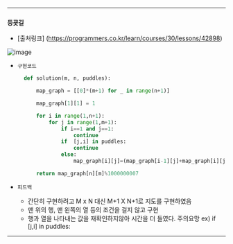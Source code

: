 ---------------------------------------
### `등굣길` 

  - [출처링크]  (https://programmers.co.kr/learn/courses/30/lessons/42898)
  
![image](https://user-images.githubusercontent.com/15559593/136971974-b659e55d-a179-410c-a7ff-fd7cc0112758.png)

  - `구현코드`

    ```Python
      def solution(m, n, puddles):

          map_graph = [[0]*(m+1) for _ in range(n+1)]

          map_graph[1][1] = 1

          for i in range(1,n+1):
              for j in range(1,m+1):
                  if i==1 and j==1:
                      continue
                  if  [j,i] in puddles:
                      continue
                  else: 
                      map_graph[i][j]=(map_graph[i-1][j]+map_graph[i][j-1])%1000000007

          return map_graph[n][m]%1000000007
    ```

  - `피드백`

     - 간단히 구현하려고 M x N 대신 M+1 X N+1로 지도를 구현하였음
     - 맨 위의 행, 맨 왼쪽의 열 등의 조건을 걸지 않고 구현
     - 행과 열을 나타내는 값을 재확인하지않아 시간을 더 들였다. 주의요망 ex) if [j,i] in puddles:
---------------------------------------

